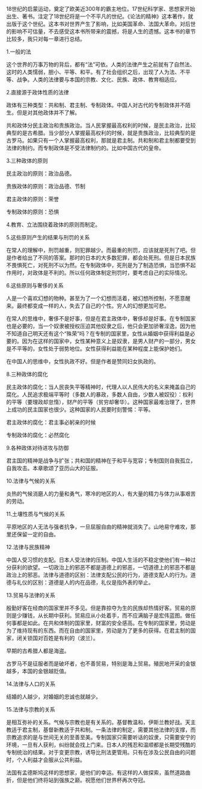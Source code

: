 18世纪的启蒙运动，奠定了欧美近300年的霸主地位。17世纪科学家、思想家开始出生、著书。注定了18世纪将是一个不平凡的世纪。《论法的精神》这本著作，就出版于这个世纪。这本书对世界产生了影响，比如美国革命、法国大革命。对后世的影响不可估量，不去感受这本书所带来的震撼，将是人生的遗憾。这本书的章节比较多，我只对每一章进行总结。

1.一般的法

这个世界的万事万物的背后，都有“法”可依。人类的法律产生之前就有了自然法、这时的人类懦弱，胆小、平等、和平。有了社会组织之后，出现了人为法、不平等、战争。人类的法律要与本国的宗教、文化、民族、政体、教育相适应。

2.直接源于政体性质的法律

政体有三种类型：共和制、君主制、专制政体。中国人对古代的专制政体并不陌生。但是对其他政体并不了解。

共和政体分民主政治和贵族政治。当人民掌握最高权利的时候，是民主政治，比较典型的是古希腊。当少部分人掌握最高权利的时候，就是贵族政治，比较典型的是古罗马。如果只有一个人掌握最高权利，那就是君主制。共和制和君主制都要受到法律的制约。而专制政体是不受法律制约的。比如中国古代的皇帝。

3.三种政体的原则

民主政治的原则：政治品德。

贵族政体的原则：政治品德、节制

君主政体的原则：荣誉

专制政体的原则：恐惧

4.教育、立法围绕着政体的原则而制定。

5.这些原则产生的结果与刑罚的关系

在常人的理解中，刑罚越重，则犯罪越少。而最重的刑罚，应该就是死刑了吧。但是作者给出了不同的答案。那时的日本的大多数犯罪，都会处死刑。但是日本民族不畏惧死亡，对死刑不以为然。在专制政体中，死刑是为了制造恐惧，当恐惧不起作用时，对政体是不利的。所以任何政体制定刑罚时，要考虑自己的实际情况。

6.这些原则与奢侈的关系

人是一个喜欢幻想的物种。甚至为了一个幻想而活着，被幻想所控制，不愿意醒来。最终都变成一样的人，失去了自己的个性。穷人的幻想更加可悲。

在常人的思维中，奢侈不是好事，但是在君主政体中，奢侈却是好事。在专制国家也是必要的，当一个奴隶被授权压迫其他奴隶之后，他只会更加骄奢淫逸，因为他不知道自己明天还有这个“殊荣”吗？在专制的国家里，女性从婚姻中获得利益是必要的。因为在这样的国家中，女性某种意义上是奴隶，是男人财产的一部分，男女是不平等的，女性处于弱势地位。女性获得利益能在某种程度上能保护她们。

在中国人的思维中，女性执政不好。但是作者是赞同妇女执政的。

8.三种政体的腐化

民主政体的腐化：当人民丧失平等精神时，代理人以人民伟大的名义来掩盖自己的腐化。人民追求极端平等时（多数人的暴政，多数人自由，少数人被奴役）：权利的平等（要理政却怠惰），财产的平等（贫穷却奢华）。这种国家最难治理了，世界上成功的民主国家也很少。这种国家的人民要时刻警惕：平等。

君主政体的腐化：君主事必躬亲的时候

专制政体的腐化：必然腐化

9.各种政体对待进攻与防御

君主国的精神是战争与扩张；共和国的精神在于和平与宽容；专制国则自我孤立，自我攻击。本章歌颂了亚历山大的征服。

10.法律与气候的关系

炎热的气候消磨人的力量和勇气，寒冷的地区的人，有大量的精力与体力从事艰苦的劳动。

11.土壤性质与气候的关系

平原地区的人无法与强者抗争，一旦屈服自由的精神就消失了。山地易守难攻，那里还保留一定的自由。

12.法律与民族精神

中国人受习惯的支配。日本人受法律的压制。中国人生活的不稳定使他们有一种过分获利的欲望。一切政治上的邪恶不都是道德上的邪恶，一切道德上的邪恶不都是政治上的邪恶。法律与道德的区别：法律支配公民的行为，道德支配人的行为。道德与礼仪的区别：道德是人的内在品德，礼仪是指外表的举止。

13.贸易与法律的关系

殷勤好客在经商的国家里并不多见。但是靠掠夺为生的民族却热情好客。贸易的原则是少赚钱，从长期中获利。贸易应从小处着手，而不应满脑子是宏伟蓝图。做任何事都是如此。在共和体制的国家里，财富的安全感高。在专制的国家里，劳动是为了维持现有的东西。而在自由的国家里，劳动是为了更多的获得。在君主制的国家，闭关锁国对百姓是有利的（波兰）。

早期的古希腊人都是海盗。

古罗马不是征服者而是破坏者，也不善贸易，特别是海上贸易。殖民地开采的金银越多，本国的金银越贬值。

14.法律与人口的关系

结婚的人越少，对婚姻的忠诚也就越少。

15.法律与宗教的关系

是相互弥补的关系。气候与宗教也是有关系的。基督教温和，伊斯兰教好战。天主教适于君主制，基督新教适于共和制。一条法律的制定，需要其他法律的支撑，而宗教追求的是与世间无关的至善至美。专制国家只需要听话的奴隶，只需要安宁的环境，一旦有人获利，纠纷就会找上门来。日本人的残忍和温顺都是长期受残酷的专制统治的结果。对于变更宗教，诱导比刑法更管用。只有在涉及公民自由的问题时，个人利益才会服从公共利益。

法国有孟德斯鸠这样的思想家，是他们的幸运。有这样的人做探索，虽然道路曲折，但是他们终将站到强族之巅。祝愿他们世界杯再次夺冠。